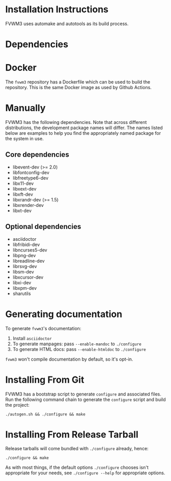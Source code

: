 Installation Instructions
=========================

FVWM3 uses automake and autotools as its build process.

Dependencies
============

Docker
======

The `fvwm3` repository has a Dockerfile which can be used to build the
repository.  This is the same Docker image as used by Github Actions.

Manually
========

FVWM3 has the following dependencies.  Note that across different
distributions, the development package names will differ.  The names listed
below are examples to help you find the appropriately named package for the
system in use.

## Core dependencies

* libevent-dev (>= 2.0)
* libfontconfig-dev
* libfreetype6-dev
* libx11-dev
* libxext-dev
* libxft-dev
* libxrandr-dev (>= 1.5)
* libxrender-dev
* libxt-dev

## Optional dependencies

* asciidoctor
* libfribidi-dev
* libncurses5-dev
* libpng-dev
* libreadline-dev
* librsvg-dev
* libsm-dev
* libxcursor-dev
* libxi-dev
* libxpm-dev
* sharutils

Generating documentation
========================

To generate `fvwm3`'s documentation:

1. Install `asciidoctor`
2. To generate manpages:  pass `--enable-mandoc` to `./configure`
3. To generate HTML docs: pass `--enable-htmldoc` to `./configure`

`fvwm3` won't compile documentation by default, so it's opt-in.

Installing From Git
===================

FVWM3 has a bootstrap script to generate `configure` and associated files.
Run the following command chain to generate the `configure` script and build
the project:

```
./autogen.sh && ./configure && make
```

Installing From Release Tarball
===============================

Release tarballs will come bundled with `./configure` already, hence:

```
./configure && make
```

As with most things, if the default options `./configure` chooses isn't
appropriate for your needs, see `./configure --help` for appropriate options.